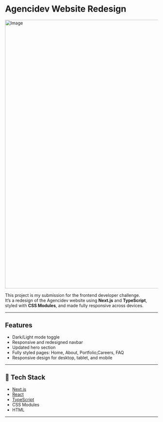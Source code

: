 # Agencidev Website Redesign

<img width="1911" height="886" alt="Image" src="https://github.com/user-attachments/assets/b85e5e0a-4c4e-4775-b825-d2854f663109" />

This project is my submission for the frontend developer challenge.  
It’s a redesign of the Agencidev website using **Next.js** and **TypeScript**, styled with **CSS Modules**, and made fully responsive across devices.

---

## Features
- Dark/Light mode toggle  
- Responsive and redesigned navbar  
- Updated hero section  
- Fully styled pages: Home, About, Portfolio,Careers, FAQ  
- Responsive design for desktop, tablet, and mobile  

---

## 🚀 Tech Stack
- [Next.js](https://nextjs.org/)  
- [React](https://react.dev/)  
- [TypeScript](https://www.typescriptlang.org/)  
- CSS Modules  
- HTML  

---
